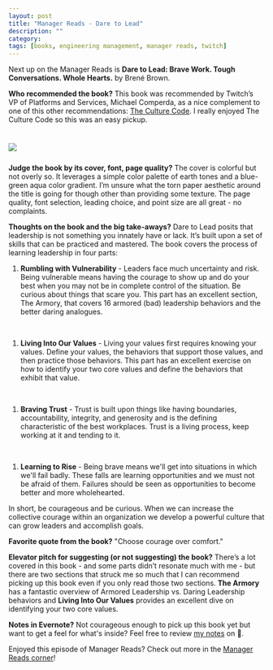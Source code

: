 ```yaml
---
layout: post
title: "Manager Reads - Dare to Lead"
description: ""
category: 
tags: [books, engineering management, manager reads, twitch]
---
```


Next up on the Manager Reads is **Dare to Lead: Brave Work. Tough Conversations. Whole Hearts.** by Brené Brown.

**Who recommended the book?** This book was recommended by Twitch’s VP of Platforms and Services, Michael Comperda, as a nice complement to one of this other recommendations: [The Culture Code][3]. I really enjoyed The Culture Code so this was an easy pickup.

<div>
    <img class="rounded-corners" style="max-width: 350px; border: 0px; margin-top: 24px;" src="{{ site.images2019 }}/04-10/daretolead.jpg"/>
    <p class="caption-text" style="line-height: 1.5em; margin-bottom: 24px;"><strong></strong></p>
</div>

**Judge the book by its cover, font, page quality?** The cover is colorful but not overly so. It leverages a simple color palette of earth tones and a blue-green aqua color gradient. I’m unsure what the torn paper aesthetic around the title is going for though other than providing some texture. The page quality, font selection, leading choice, and point size are all great - no complaints. 

**Thoughts on the book and the big take-aways?** Dare to Lead posits that leadership is not something you innately have or lack. It’s built upon a set of skills that can be practiced and mastered. The book covers the process of learning leadership in four parts:

1. **Rumbling with Vulnerability** - Leaders face much uncertainty and risk. Being vulnerable means having the courage to show up and do your best when you may not be in complete control of the situation. Be curious about things that scare you. This part has an excellent section, The Armory, that covers 16 armored (bad) leadership behaviors and the better daring analogues.
<br>

1. **Living Into Our Values** - Living your values first requires knowing your values. Define your values, the behaviors that support those values, and then practice those behaviors. This part has an excellent exercise on how to identify your two core values and define the behaviors that exhibit that value.
<br>

1. **Braving Trust** - Trust is built upon things like having boundaries, accountability, integrity, and generosity and is the defining characteristic of the best workplaces. Trust is a living process, keep working at it and tending to it.
<br>

1. **Learning to Rise** - Being brave means we'll get into situations in which we'll fail badly. These falls are learning opportunities and we must not be afraid of them. Failures should be seen as opportunities to become better and more wholehearted.

In short, be courageous and be curious. When we can increase the collective courage within an organization we develop a powerful culture that can grow leaders and accomplish goals.

**Favorite quote from the book?** "Choose courage over comfort."

**Elevator pitch for suggesting (or not suggesting) the book?** There’s a lot covered in this book - and some parts didn’t resonate much with me - but there are two sections that struck me so much that I can recommend picking up this book even if you only read those two sections. **The Armory** has a fantastic overview of Armored Leadership vs. Daring Leadership behaviors and **Living Into Our Values** provides an excellent dive on identifying your two core values. 

**Notes in Evernote?** Not courageous enough to pick up this book yet but want to get a feel for what's inside? Feel free to review [my notes][1] on 🐘.

Enjoyed this episode of Manager Reads? Check out more in the [Manager Reads corner][2]!

[1]: https://www.evernote.com/l/AOQUVmwxqe1NzZAXkCcSeU7ZcUNUTwg6Dow
[2]: {{site.base_url}}/archive/#manager+reads
[3]: {{site.base_url}}/2018/12/10/manager-reads-culture-code/
